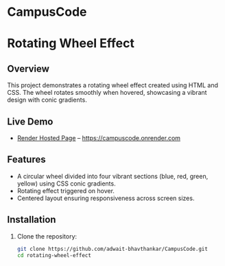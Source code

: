 # CampusCode
# Rotating Wheel Effect

## Overview
This project demonstrates a rotating wheel effect created using HTML and CSS. The wheel rotates smoothly when hovered, showcasing a vibrant design with conic gradients.

## Live Demo
- [Render Hosted Page](#) – https://campuscode.onrender.com

## Features
- A circular wheel divided into four vibrant sections (blue, red, green, yellow) using CSS conic gradients.
- Rotating effect triggered on hover.
- Centered layout ensuring responsiveness across screen sizes.

## Installation
1. Clone the repository:
   ```bash
   git clone https://github.com/adwait-bhavthankar/CampusCode.git
   cd rotating-wheel-effect
